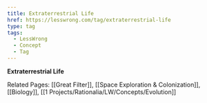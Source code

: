 ```yaml
---
title: Extraterrestrial Life
href: https://lesswrong.com/tag/extraterrestrial-life
type: tag
tags:
  - LessWrong
  - Concept
  - Tag
---
```


**Extraterrestrial Life**

Related Pages: [[Great Filter]], [[Space Exploration & Colonization]], [[Biology]], [[1 Projects/Rationalia/LW/Concepts/Evolution]]
